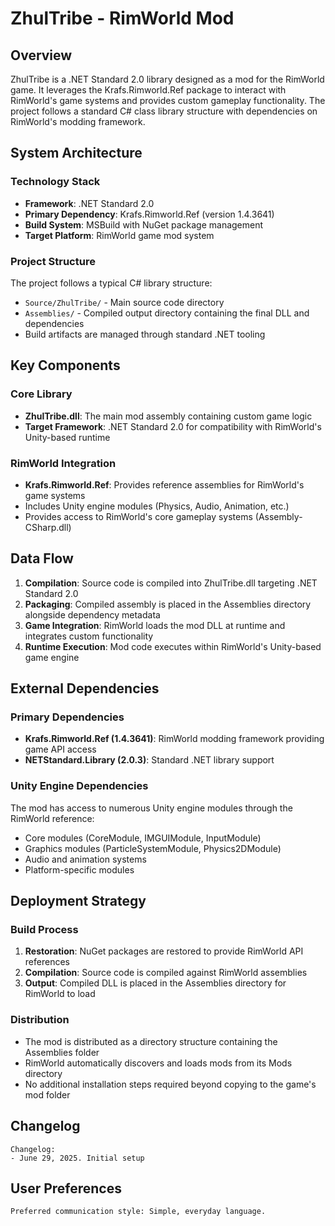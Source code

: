# ZhulTribe - RimWorld Mod

## Overview

ZhulTribe is a .NET Standard 2.0 library designed as a mod for the RimWorld game. It leverages the Krafs.Rimworld.Ref package to interact with RimWorld's game systems and provides custom gameplay functionality. The project follows a standard C# class library structure with dependencies on RimWorld's modding framework.

## System Architecture

### Technology Stack
- **Framework**: .NET Standard 2.0
- **Primary Dependency**: Krafs.Rimworld.Ref (version 1.4.3641)
- **Build System**: MSBuild with NuGet package management
- **Target Platform**: RimWorld game mod system

### Project Structure
The project follows a typical C# library structure:
- `Source/ZhulTribe/` - Main source code directory
- `Assemblies/` - Compiled output directory containing the final DLL and dependencies
- Build artifacts are managed through standard .NET tooling

## Key Components

### Core Library
- **ZhulTribe.dll**: The main mod assembly containing custom game logic
- **Target Framework**: .NET Standard 2.0 for compatibility with RimWorld's Unity-based runtime

### RimWorld Integration
- **Krafs.Rimworld.Ref**: Provides reference assemblies for RimWorld's game systems
- Includes Unity engine modules (Physics, Audio, Animation, etc.)
- Provides access to RimWorld's core gameplay systems (Assembly-CSharp.dll)

## Data Flow

1. **Compilation**: Source code is compiled into ZhulTribe.dll targeting .NET Standard 2.0
2. **Packaging**: Compiled assembly is placed in the Assemblies directory alongside dependency metadata
3. **Game Integration**: RimWorld loads the mod DLL at runtime and integrates custom functionality
4. **Runtime Execution**: Mod code executes within RimWorld's Unity-based game engine

## External Dependencies

### Primary Dependencies
- **Krafs.Rimworld.Ref (1.4.3641)**: RimWorld modding framework providing game API access
- **NETStandard.Library (2.0.3)**: Standard .NET library support

### Unity Engine Dependencies
The mod has access to numerous Unity engine modules through the RimWorld reference:
- Core modules (CoreModule, IMGUIModule, InputModule)
- Graphics modules (ParticleSystemModule, Physics2DModule)
- Audio and animation systems
- Platform-specific modules

## Deployment Strategy

### Build Process
1. **Restoration**: NuGet packages are restored to provide RimWorld API references
2. **Compilation**: Source code is compiled against RimWorld assemblies
3. **Output**: Compiled DLL is placed in the Assemblies directory for RimWorld to load

### Distribution
- The mod is distributed as a directory structure containing the Assemblies folder
- RimWorld automatically discovers and loads mods from its Mods directory
- No additional installation steps required beyond copying to the game's mod folder

## Changelog

```
Changelog:
- June 29, 2025. Initial setup
```

## User Preferences

```
Preferred communication style: Simple, everyday language.
```